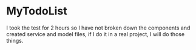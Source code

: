 # MyTodoList

I took the test for 2 hours so I have not broken down the components and created service and model files, if I do it in a real project, I will do those things.
